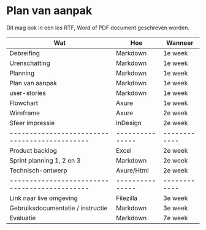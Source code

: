 # Plan van aanpak

Dit mag ook in een los RTF, Word of PDF document geschreven worden.

|    Wat    |   Hoe   |   Wanneer   |
| ------ |------ | ---- | 
|Debreifing     |Markdown|   1e week|  
|Urenschatting  |Markdown|   1e week|
|Planning       |Markdown|   1e week|
|Plan van aanpak|Markdown|   1e week|     
|user-stories   |Markdown|   1e week| 
|Flowchart      |Axure   |   1e week|
|Wireframe      |Axure   |   2e week|
|Sfeer impressie|InDesign|   2e week|
| --------------------------------------------- |--------------- | ------------ |       
|Product backlog          | Excel      | 2e week |
|Sprint planning 1, 2 en 3| Markdown   | 2e week |
|Technisch-ontwerp        | Axure/Html | 2e week |    
| --------------------------------------------- |--------------- | ------------ |    
|Link naar live omgeving           | Filezilla| 3e week |   
|Gebruiksdocumentatie / instructie | Markdown | 3e week |   
|Evaluatie                         | Markdown | 7e week | 
    